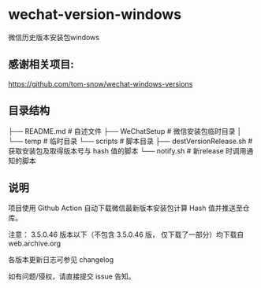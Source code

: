 # wechat-version-windows
微信历史版本安装包windows


## 感谢相关项目:
https://github.com/tom-snow/wechat-windows-versions

## 目录结构
├── README.md # 自述文件
├── WeChatSetup # 微信安装包临时目录
│   └── temp # 临时目录
└── scripts   # 脚本目录
    ├── destVersionRelease.sh # 获取安装包及取得版本号与 hash 值的脚本
    └── notify.sh # 新release 时调用通知的脚本


## 说明

项目使用 Github Action 自动下载微信最新版本安装包计算 Hash 值并推送至仓库。

注意： 3.5.0.46 版本以下（不包含 3.5.0.46 版， 仅下载了一部分）均下载自 web.archive.org

各版本更新日志可参见 changelog

如有问题/侵权，请直接提交 issue 告知。